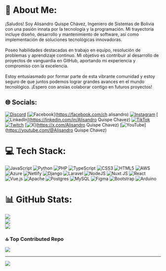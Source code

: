 # 💫 About Me:
¡Saludos! Soy Alisandro Quispe Chávez, Ingeniero de Sistemas de Bolivia con una pasión innata por la tecnología y la programación. Mi trayectoria incluye diseño, desarrollo y mantenimiento de software, así como implementación de soluciones tecnológicas innovadoras.<br><br>Poseo habilidades destacadas en trabajo en equipo, resolución de problemas y aprendizaje continuo. Mi objetivo es contribuir al desarrollo de proyectos de vanguardia en GitHub, aportando mi experiencia y compromiso con la excelencia.<br><br>Estoy entusiasmado por formar parte de esta vibrante comunidad y estoy seguro de que juntos podemos lograr grandes avances en el mundo tecnológico. ¡Espero con ansias colaborar contigo en futuros proyectos!


## 🌐 Socials:
[![Discord](https://img.shields.io/badge/Discord-%237289DA.svg?logo=discord&logoColor=white)](https://discord.gg/al_lisandro) [![Facebook](https://img.shields.io/badge/Facebook-%231877F2.svg?logo=Facebook&logoColor=white)](https://facebook.com/ch alisandro) [![Instagram](https://img.shields.io/badge/Instagram-%23E4405F.svg?logo=Instagram&logoColor=white)](https://instagram.com/alissandro_ali) [![LinkedIn](https://img.shields.io/badge/LinkedIn-%230077B5.svg?logo=linkedin&logoColor=white)](https://linkedin.com/in/Alisandro Quispe Chavez) [![TikTok](https://img.shields.io/badge/TikTok-%23000000.svg?logo=TikTok&logoColor=white)](https://tiktok.com/@alisandro.ali) [![Twitch](https://img.shields.io/badge/Twitch-%239146FF.svg?logo=Twitch&logoColor=white)](https://twitch.tv/1704ali) [![X](https://img.shields.io/badge/X-black.svg?logo=X&logoColor=white)](https://x.com/Alisandro Quispe Chavez) [![YouTube](https://img.shields.io/badge/YouTube-%23FF0000.svg?logo=YouTube&logoColor=white)](https://youtube.com/@Alisandro Quispe Chavez) 

# 💻 Tech Stack:
![JavaScript](https://img.shields.io/badge/javascript-%23323330.svg?style=for-the-badge&logo=javascript&logoColor=%23F7DF1E) ![Python](https://img.shields.io/badge/python-3670A0?style=for-the-badge&logo=python&logoColor=ffdd54) ![PHP](https://img.shields.io/badge/php-%23777BB4.svg?style=for-the-badge&logo=php&logoColor=white) ![TypeScript](https://img.shields.io/badge/typescript-%23007ACC.svg?style=for-the-badge&logo=typescript&logoColor=white) ![CSS3](https://img.shields.io/badge/css3-%231572B6.svg?style=for-the-badge&logo=css3&logoColor=white) ![HTML5](https://img.shields.io/badge/html5-%23E34F26.svg?style=for-the-badge&logo=html5&logoColor=white) ![AWS](https://img.shields.io/badge/AWS-%23FF9900.svg?style=for-the-badge&logo=amazon-aws&logoColor=white) ![Azure](https://img.shields.io/badge/azure-%230072C6.svg?style=for-the-badge&logo=microsoftazure&logoColor=white) ![Netlify](https://img.shields.io/badge/netlify-%23000000.svg?style=for-the-badge&logo=netlify&logoColor=#00C7B7) ![Django](https://img.shields.io/badge/django-%23092E20.svg?style=for-the-badge&logo=django&logoColor=white) ![Laravel](https://img.shields.io/badge/laravel-%23FF2D20.svg?style=for-the-badge&logo=laravel&logoColor=white) ![NodeJS](https://img.shields.io/badge/node.js-6DA55F?style=for-the-badge&logo=node.js&logoColor=white) ![Nuxt JS](https://img.shields.io/badge/Nuxt-002E3B?style=for-the-badge&logo=nuxt.js&logoColor=#00DC82) ![React](https://img.shields.io/badge/react-%2320232a.svg?style=for-the-badge&logo=react&logoColor=%2361DAFB) ![Vue.js](https://img.shields.io/badge/vue.js-%2335495e.svg?style=for-the-badge&logo=vuedotjs&logoColor=%234FC08D) ![Apache](https://img.shields.io/badge/apache-%23D42029.svg?style=for-the-badge&logo=apache&logoColor=white) ![Postgres](https://img.shields.io/badge/postgres-%23316192.svg?style=for-the-badge&logo=postgresql&logoColor=white) ![MySQL](https://img.shields.io/badge/mysql-%2300000f.svg?style=for-the-badge&logo=mysql&logoColor=white) ![Figma](https://img.shields.io/badge/figma-%23F24E1E.svg?style=for-the-badge&logo=figma&logoColor=white) ![Bootstrap](https://img.shields.io/badge/bootstrap-%238511FA.svg?style=for-the-badge&logo=bootstrap&logoColor=white) ![Arduino](https://img.shields.io/badge/-Arduino-00979D?style=for-the-badge&logo=Arduino&logoColor=white)
# 📊 GitHub Stats:
![](https://github-readme-stats.vercel.app/api?username=chalisandro&theme=vue-dark&hide_border=false&include_all_commits=false&count_private=false)<br/>
![](https://github-readme-streak-stats.herokuapp.com/?user=chalisandro&theme=vue-dark&hide_border=false)<br/>
![](https://github-readme-stats.vercel.app/api/top-langs/?username=chalisandro&theme=vue-dark&hide_border=false&include_all_commits=false&count_private=false&layout=compact)

### 🔝 Top Contributed Repo
![](https://github-contributor-stats.vercel.app/api?username=chalisandro&limit=5&theme=dark&combine_all_yearly_contributions=true)

---
[![](https://visitcount.itsvg.in/api?id=chalisandro&icon=0&color=0)](https://visitcount.itsvg.in)

<!-- Proudly created with GPRM ( https://gprm.itsvg.in ) -->
